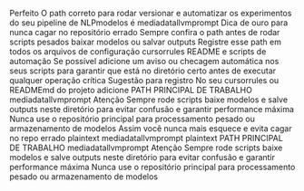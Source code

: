 Perfeito O path correto para rodar versionar e automatizar os experimentos do seu pipeline de NLPmodelos é
mediadatallvmprompt
Dica de ouro para nunca cagar no repositório errado
 Sempre confira o path antes de rodar scripts pesados baixar modelos ou salvar outputs
 Registre esse path em todos os arquivos de configuração cursorrules README e scripts de automação
 Se possível adicione um aviso ou checagem automática nos seus scripts para garantir que está no diretório certo antes de executar qualquer operação crítica
Sugestão para registro
No seu cursorrules ou READMEmd do projeto adicione
 PATH PRINCIPAL DE TRABALHO
mediadatallvmprompt
 Atenção Sempre rode scripts baixe modelos e salve outputs neste diretório para evitar confusão e garantir performance máxima Nunca use o repositório principal para processamento pesado ou armazenamento de modelos
Assim você nunca mais esquece  e evita cagar no repo errado 
plaintext
mediadatallvmprompt
plaintext
 PATH PRINCIPAL DE TRABALHO
mediadatallvmprompt
 Atenção Sempre rode scripts baixe modelos e salve outputs neste diretório para evitar confusão e garantir performance máxima Nunca use o repositório principal para processamento pesado ou armazenamento de modelos